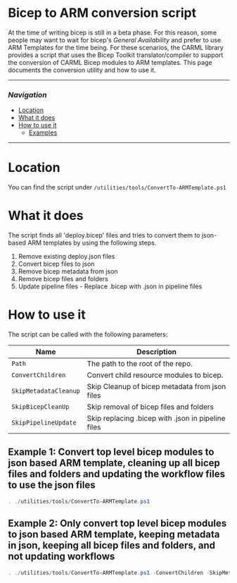# Bicep to ARM conversion script

At the time of writing bicep is still in a beta phase. For this reason, some people may want to wait for bicep's _General Availability_ and prefer to use ARM Templates for the time being.
For these scenarios, the CARML library provides a script that uses the Bicep Toolkit translator/compiler to support the conversion of CARML Bicep modules to ARM templates.
This page documents the conversion utility and how to use it.

---

### _Navigation_

- [Location](#location)
- [What it does](#what-it-does)
- [How to use it](#how-to-use-it)
  - [Examples](#examples)

---
# Location

You can find the script under `/utilities/tools/ConvertTo-ARMTemplate.ps1`

# What it does

The script finds all 'deploy.bicep' files and tries to convert them to json-based ARM templates
by using the following steps.
1. Remove existing deploy.json files
1. Convert bicep files to json
1. Remove bicep metadata from json
1. Remove bicep files and folders
1. Update pipeline files - Replace .bicep with .json in pipeline files

# How to use it

The script can be called with the following parameters:

| Name | Description |
|-|-|
| `Path` | The path to the root of the repo. |
| `ConvertChildren` | Convert child resource modules to bicep. |
| `SkipMetadataCleanup` | Skip Cleanup of bicep metadata from json files |
| `SkipBicepCleanUp` | Skip removal of bicep files and folders |
| `SkipPipelineUpdate` | Skip replacing .bicep with .json in pipeline files |

## Example 1: Convert top level bicep modules to json based ARM template, cleaning up all bicep files and folders and updating the workflow files to use the json files

```powershell
. ./utilities/tools/ConvertTo-ARMTemplate.ps1
```

## Example 2: Only convert top level bicep modules to json based ARM template, keeping metadata in json, keeping all bicep files and folders, and not updating workflows

```powershell
. ./utilities/tools/ConvertTo-ARMTemplate.ps1 -ConvertChildren -SkipMetadataCleanup -SkipBicepCleanUp -SkipWorkflowUpdate
```

